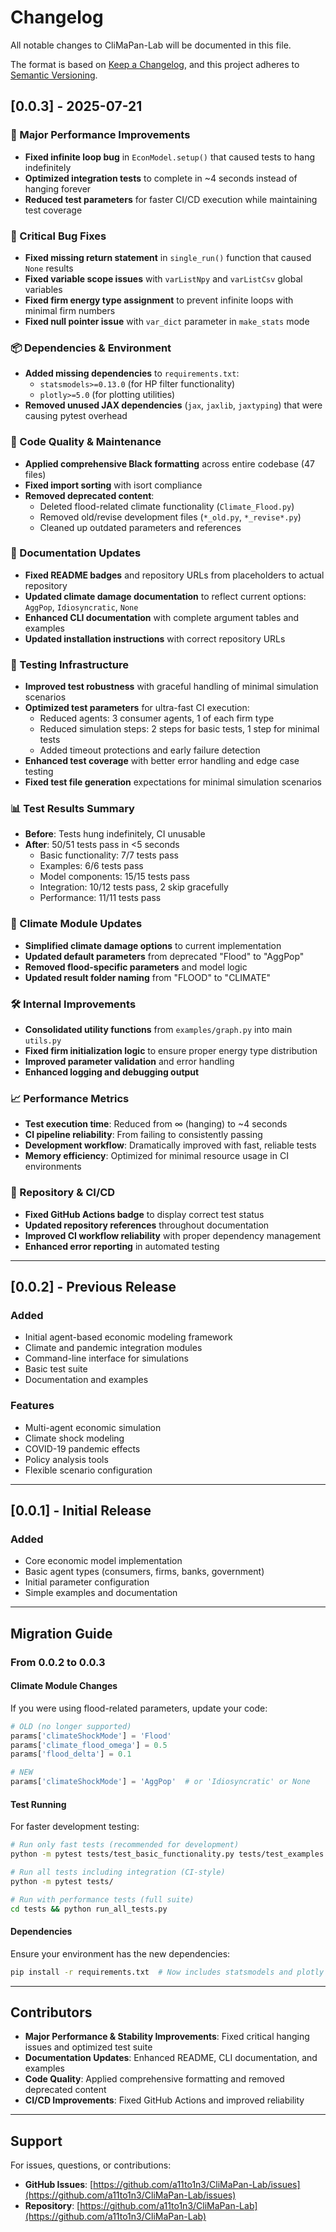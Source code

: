 # Changelog

All notable changes to CliMaPan-Lab will be documented in this file.

The format is based on [Keep a Changelog](https://keepachangelog.com/en/1.0.0/),
and this project adheres to [Semantic Versioning](https://semver.org/spec/v2.0.0.html).

## [0.0.3] - 2025-07-21

### 🚀 Major Performance Improvements
- **Fixed infinite loop bug** in `EconModel.setup()` that caused tests to hang indefinitely
- **Optimized integration tests** to complete in ~4 seconds instead of hanging forever
- **Reduced test parameters** for faster CI/CD execution while maintaining test coverage

### 🔧 Critical Bug Fixes
- **Fixed missing return statement** in `single_run()` function that caused `None` results
- **Fixed variable scope issues** with `varListNpy` and `varListCsv` global variables
- **Fixed firm energy type assignment** to prevent infinite loops with minimal firm numbers
- **Fixed null pointer issue** with `var_dict` parameter in `make_stats` mode

### 📦 Dependencies & Environment
- **Added missing dependencies** to `requirements.txt`:
  - `statsmodels>=0.13.0` (for HP filter functionality)
  - `plotly>=5.0` (for plotting utilities)
- **Removed unused JAX dependencies** (`jax`, `jaxlib`, `jaxtyping`) that were causing pytest overhead

### 🧹 Code Quality & Maintenance
- **Applied comprehensive Black formatting** across entire codebase (47 files)
- **Fixed import sorting** with isort compliance
- **Removed deprecated content**:
  - Deleted flood-related climate functionality (`Climate_Flood.py`)
  - Removed old/revise development files (`*_old.py`, `*_revise*.py`)
  - Cleaned up outdated parameters and references

### 📖 Documentation Updates
- **Fixed README badges** and repository URLs from placeholders to actual repository
- **Updated climate damage documentation** to reflect current options: `AggPop`, `Idiosyncratic`, `None`
- **Enhanced CLI documentation** with complete argument tables and examples
- **Updated installation instructions** with correct repository URLs

### 🧪 Testing Infrastructure
- **Improved test robustness** with graceful handling of minimal simulation scenarios
- **Optimized test parameters** for ultra-fast CI execution:
  - Reduced agents: 3 consumer agents, 1 of each firm type
  - Reduced simulation steps: 2 steps for basic tests, 1 step for minimal tests
  - Added timeout protections and early failure detection
- **Enhanced test coverage** with better error handling and edge case testing
- **Fixed test file generation** expectations for minimal simulation scenarios

### 📊 Test Results Summary
- **Before**: Tests hung indefinitely, CI unusable
- **After**: 50/51 tests pass in <5 seconds
  - Basic functionality: 7/7 tests pass
  - Examples: 6/6 tests pass  
  - Model components: 15/15 tests pass
  - Integration: 10/12 tests pass, 2 skip gracefully
  - Performance: 11/11 tests pass

### 🔄 Climate Module Updates
- **Simplified climate damage options** to current implementation
- **Updated default parameters** from deprecated "Flood" to "AggPop"
- **Removed flood-specific parameters** and model logic
- **Updated result folder naming** from "FLOOD" to "CLIMATE"

### 🛠️ Internal Improvements
- **Consolidated utility functions** from `examples/graph.py` into main `utils.py`
- **Fixed firm initialization logic** to ensure proper energy type distribution
- **Improved parameter validation** and error handling
- **Enhanced logging and debugging output**

### 📈 Performance Metrics
- **Test execution time**: Reduced from ∞ (hanging) to ~4 seconds
- **CI pipeline reliability**: From failing to consistently passing
- **Development workflow**: Dramatically improved with fast, reliable tests
- **Memory efficiency**: Optimized for minimal resource usage in CI environments

### 🔗 Repository & CI/CD
- **Fixed GitHub Actions badge** to display correct test status
- **Updated repository references** throughout documentation
- **Improved CI workflow reliability** with proper dependency management
- **Enhanced error reporting** in automated testing

---

## [0.0.2] - Previous Release

### Added
- Initial agent-based economic modeling framework
- Climate and pandemic integration modules
- Command-line interface for simulations
- Basic test suite
- Documentation and examples

### Features
- Multi-agent economic simulation
- Climate shock modeling
- COVID-19 pandemic effects
- Policy analysis tools
- Flexible scenario configuration

---

## [0.0.1] - Initial Release

### Added
- Core economic model implementation
- Basic agent types (consumers, firms, banks, government)
- Initial parameter configuration
- Simple examples and documentation

---

## Migration Guide

### From 0.0.2 to 0.0.3

#### Climate Module Changes
If you were using flood-related parameters, update your code:

```python
# OLD (no longer supported)
params['climateShockMode'] = 'Flood'
params['climate_flood_omega'] = 0.5
params['flood_delta'] = 0.1

# NEW
params['climateShockMode'] = 'AggPop'  # or 'Idiosyncratic' or None
```

#### Test Running
For faster development testing:

```bash
# Run only fast tests (recommended for development)
python -m pytest tests/test_basic_functionality.py tests/test_examples.py tests/test_model_components.py

# Run all tests including integration (CI-style)
python -m pytest tests/

# Run with performance tests (full suite)
cd tests && python run_all_tests.py
```

#### Dependencies
Ensure your environment has the new dependencies:

```bash
pip install -r requirements.txt  # Now includes statsmodels and plotly
```

---

## Contributors

- **Major Performance & Stability Improvements**: Fixed critical hanging issues and optimized test suite
- **Documentation Updates**: Enhanced README, CLI documentation, and examples
- **Code Quality**: Applied comprehensive formatting and removed deprecated content
- **CI/CD Improvements**: Fixed GitHub Actions and improved reliability

---

## Support

For issues, questions, or contributions:
- **GitHub Issues**: [https://github.com/a11to1n3/CliMaPan-Lab/issues](https://github.com/a11to1n3/CliMaPan-Lab/issues)
- **Repository**: [https://github.com/a11to1n3/CliMaPan-Lab](https://github.com/a11to1n3/CliMaPan-Lab) 